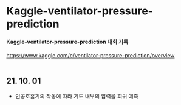 # Kaggle-ventilator-pressure-prediction
#### Kaggle-ventilator-pressure-prediction 대회 기록
<https://www.kaggle.com/c/ventilator-pressure-prediction/overview>
</br>
</br>

## 21. 10. 01

* 인공호흡기의 작동에 따라 기도 내부의 압력을 회귀 예측
